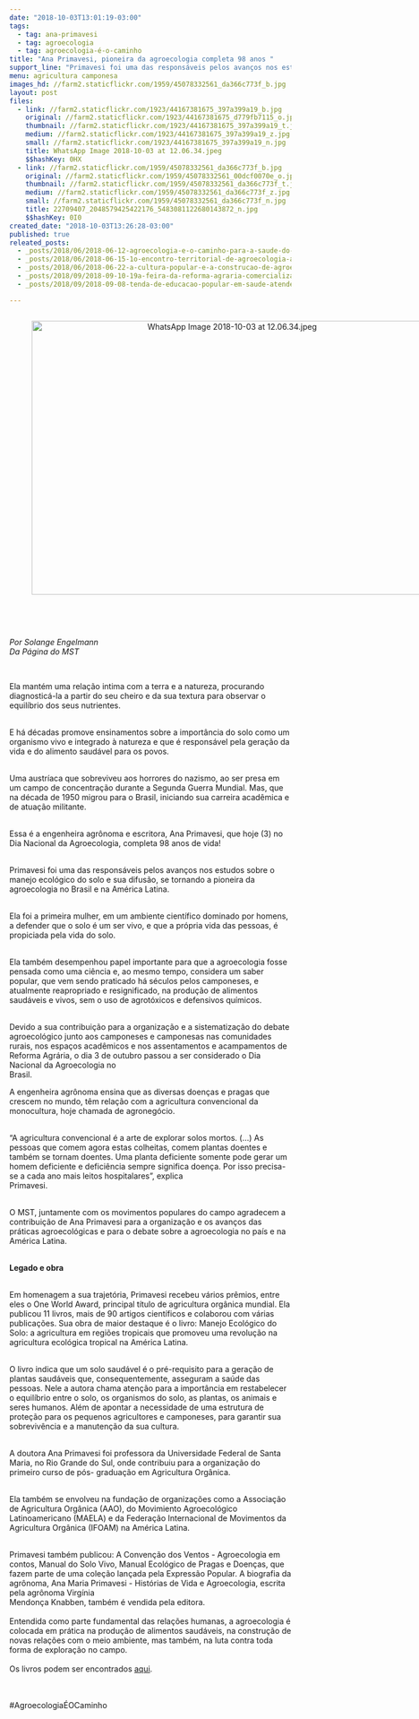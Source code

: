 ```yaml
---
date: "2018-10-03T13:01:19-03:00"
tags:
  - tag: ana-primavesi
  - tag: agroecologia
  - tag: agroecologia-é-o-caminho
title: "Ana Primavesi, pioneira da agroecologia completa 98 anos "
support_line: "Primavesi foi uma das responsáveis pelos avanços nos estudos sobre a agroecologia\n\n"
menu: agricultura camponesa
images_hd: //farm2.staticflickr.com/1959/45078332561_da366c773f_b.jpg
layout: post
files:
  - link: //farm2.staticflickr.com/1923/44167381675_397a399a19_b.jpg
    original: //farm2.staticflickr.com/1923/44167381675_d779fb7115_o.jpg
    thumbnail: //farm2.staticflickr.com/1923/44167381675_397a399a19_t.jpg
    medium: //farm2.staticflickr.com/1923/44167381675_397a399a19_z.jpg
    small: //farm2.staticflickr.com/1923/44167381675_397a399a19_n.jpg
    title: WhatsApp Image 2018-10-03 at 12.06.34.jpeg
    $$hashKey: 0HX
  - link: //farm2.staticflickr.com/1959/45078332561_da366c773f_b.jpg
    original: //farm2.staticflickr.com/1959/45078332561_00dcf0070e_o.jpg
    thumbnail: //farm2.staticflickr.com/1959/45078332561_da366c773f_t.jpg
    medium: //farm2.staticflickr.com/1959/45078332561_da366c773f_z.jpg
    small: //farm2.staticflickr.com/1959/45078332561_da366c773f_n.jpg
    title: 22709407_2048579425422176_5483081122680143872_n.jpg
    $$hashKey: 0I0
created_date: "2018-10-03T13:26:28-03:00"
published: true
releated_posts:
  - _posts/2018/06/2018-06-12-agroecologia-e-o-caminho-para-a-saude-do-povo-brasileiro.md
  - _posts/2018/06/2018-06-15-1o-encontro-territorial-de-agroecologia-acontece-no-extremo-sul-da-bahia.md
  - _posts/2018/06/2018-06-22-a-cultura-popular-e-a-construcao-de-agroecologia-no-campo.md
  - _posts/2018/09/2018-09-10-19a-feira-da-reforma-agraria-comercializa-513-toneladas-de-alimentos-saudaveis-em-maceio.md
  - _posts/2018/09/2018-09-08-tenda-de-educacao-popular-em-saude-atende-mais-de-50-pessoas-por-dia-na-feira-da-reforma-agraria-em-maceio.md

---
```

<div style="text-align:center">
<figure class="image" style="display:inline-block"><img alt="WhatsApp Image 2018-10-03 at 12.06.34.jpeg" height="489" src="//farm2.staticflickr.com/1923/44167381675_397a399a19_b.jpg" width="700" />
<figcaption></figcaption>
</figure>
</div>

<p><br />
&nbsp;</p>

<p><em>Por Solange Engelmann<br />
Da P&aacute;gina do MST</em></p>

<div>&nbsp;</div>

<p>Ela mant&eacute;m uma rela&ccedil;&atilde;o intima com a terra e a natureza, procurando diagnostic&aacute;-la a partir do seu cheiro e da sua textura&nbsp;para observar o equil&iacute;brio dos seus nutrientes.</p>

<p><br />
E h&aacute; d&eacute;cadas promove ensinamentos sobre a import&acirc;ncia do solo como um organismo vivo e integrado &agrave; natureza e que &eacute;&nbsp;respons&aacute;vel pela gera&ccedil;&atilde;o da vida e do alimento saud&aacute;vel para os povos.</p>

<p><br />
Uma austr&iacute;aca&nbsp;que sobreviveu aos horrores do nazismo, ao ser presa em um campo de concentra&ccedil;&atilde;o&nbsp;durante a Segunda Guerra Mundial. Mas, que na d&eacute;cada de 1950 migrou para o Brasil, iniciando sua carreira acad&ecirc;mica e de atua&ccedil;&atilde;o militante.</p>

<p><br />
Essa &eacute; a engenheira agr&ocirc;noma e escritora,&nbsp;Ana Primavesi, que hoje (3)&nbsp;no Dia Nacional da Agroecologia, completa 98 anos de vida!</p>

<p><br />
Primavesi foi uma das respons&aacute;veis pelos avan&ccedil;os nos estudos sobre o manejo ecol&oacute;gico do solo e sua difus&atilde;o, se tornando a pioneira da agroecologia&nbsp;no Brasil e na Am&eacute;rica Latina.</p>

<p><br />
Ela foi a primeira mulher, em um ambiente cient&iacute;fico dominado por homens, a defender que o solo &eacute; um ser vivo, e que a pr&oacute;pria vida das pessoas, &eacute; propiciada pela vida do solo.</p>

<p><br />
Ela tamb&eacute;m desempenhou papel importante para que a agroecologia fosse pensada como uma ci&ecirc;ncia e, ao mesmo tempo, considera um saber popular, que vem sendo praticado h&aacute; s&eacute;culos pelos camponeses, e atualmente reapropriado e resignificado, na produ&ccedil;&atilde;o de alimentos saud&aacute;veis e vivos, sem o uso de agrot&oacute;xicos e defensivos qu&iacute;micos.</p>

<p><br />
Devido a sua contribui&ccedil;&atilde;o para a organiza&ccedil;&atilde;o e a sistematiza&ccedil;&atilde;o do debate agroecol&oacute;gico junto aos camponeses e camponesas nas comunidades rurais, nos espa&ccedil;os acad&ecirc;micos e nos assentamentos e acampamentos de Reforma Agr&aacute;ria, o dia 3 de outubro passou a ser considerado o Dia Nacional da Agroecologia no<br />
Brasil.</p>

<p>A engenheira agr&ocirc;noma ensina que as diversas doen&ccedil;as e pragas que crescem no mundo, t&ecirc;m rela&ccedil;&atilde;o com a agricultura convencional da monocultura, hoje chamada de agroneg&oacute;cio.</p>

<p><br />
&ldquo;A agricultura convencional &eacute; a arte de explorar solos mortos. (&hellip;) As pessoas que comem agora estas colheitas, comem plantas doentes e tamb&eacute;m se tornam doentes. Uma planta deficiente somente pode gerar um homem deficiente e defici&ecirc;ncia sempre significa doen&ccedil;a. Por isso precisa-se a cada ano mais leitos hospitalares&rdquo;, explica<br />
Primavesi.&nbsp;&nbsp;</p>

<p><br />
O MST, juntamente com os movimentos populares do campo agradecem a contribui&ccedil;&atilde;o de Ana Primavesi para a organiza&ccedil;&atilde;o e os avan&ccedil;os das pr&aacute;ticas agroecol&oacute;gicas e para o debate sobre a agroecologia no pa&iacute;s e na Am&eacute;rica Latina.</p>

<p><br />
<strong>Legado e obra</strong></p>

<p><br />
Em homenagem a sua trajet&oacute;ria, Primavesi recebeu v&aacute;rios pr&ecirc;mios, entre eles o One World Award, principal t&iacute;tulo de agricultura org&acirc;nica mundial. Ela publicou 11 livros, mais de 90 artigos cient&iacute;ficos e colaborou com v&aacute;rias<br />
publica&ccedil;&otilde;es. Sua obra de maior destaque &eacute; o livro: Manejo Ecol&oacute;gico do Solo: a agricultura em regi&otilde;es tropicais&nbsp;que promoveu uma revolu&ccedil;&atilde;o na agricultura ecol&oacute;gica tropical na Am&eacute;rica Latina.</p>

<p><br />
O livro indica que um solo saud&aacute;vel &eacute; o pr&eacute;-requisito para a gera&ccedil;&atilde;o de plantas saud&aacute;veis&nbsp;que, consequentemente, asseguram a sa&uacute;de das pessoas. Nele a autora chama aten&ccedil;&atilde;o para a import&acirc;ncia em restabelecer o equil&iacute;brio entre o solo, os organismos do solo, as plantas, os animais e seres humanos. Al&eacute;m de apontar a necessidade de uma estrutura de prote&ccedil;&atilde;o para os pequenos agricultores e camponeses, para garantir sua sobreviv&ecirc;ncia e a manuten&ccedil;&atilde;o da sua cultura.</p>

<p><br />
A doutora Ana Primavesi foi professora da Universidade Federal de Santa Maria, no Rio Grande do Sul, onde contribuiu para a organiza&ccedil;&atilde;o do primeiro curso de p&oacute;s- gradua&ccedil;&atilde;o em Agricultura Org&acirc;nica.</p>

<p><br />
Ela tamb&eacute;m se envolveu na funda&ccedil;&atilde;o de organiza&ccedil;&otilde;es como a Associa&ccedil;&atilde;o de Agricultura Org&acirc;nica (AAO), do Movimiento Agroecol&oacute;gico Latinoamericano (MAELA) e da Federa&ccedil;&atilde;o Internacional de Movimentos da Agricultura Org&acirc;nica (IFOAM) na Am&eacute;rica Latina.</p>

<p><br />
Primavesi tamb&eacute;m publicou: A Conven&ccedil;&atilde;o dos Ventos - Agroecologia em contos, Manual do Solo Vivo, Manual Ecol&oacute;gico de Pragas e Doen&ccedil;as,&nbsp;que fazem parte de uma cole&ccedil;&atilde;o lan&ccedil;ada pela Express&atilde;o Popular. A biografia da agr&ocirc;noma, Ana Maria Primavesi - Hist&oacute;rias de Vida e Agroecologia, escrita pela agr&ocirc;noma Virg&iacute;nia<br />
Mendon&ccedil;a Knabben, tamb&eacute;m &eacute; vendida pela editora.&nbsp;&nbsp;<br />
<br />
Entendida como parte fundamental das rela&ccedil;&otilde;es humanas, a agroecologia &eacute; colocada em pr&aacute;tica na produ&ccedil;&atilde;o de alimentos saud&aacute;veis, na constru&ccedil;&atilde;o de novas rela&ccedil;&otilde;es com o meio ambiente, mas tamb&eacute;m, na luta contra toda forma de explora&ccedil;&atilde;o no campo.&nbsp;<br />
<br />
Os livros podem ser encontrados <a href="http://www.expressaopopular.com.br">aqui</a>.&nbsp;&nbsp;<br />
<br />
&nbsp;</p>

<p>#Agroecologia&Eacute;OCaminho</p>

